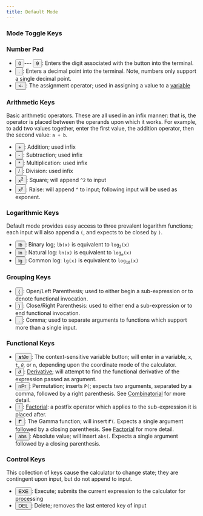 ```yaml
---
title: Default Mode
---
```


### Mode Toggle Keys

### Number Pad

- <button class='normal'><span class='primary'><span>0</span></span></button>---
  <button class='normal'><span class='primary'><span>9</span></span></button>: Enters the digit associated with the button into the terminal.
- <button class='normal'><span class='primary'><span>.</span></span></button>: Enters a decimal point into the terminal. Note, numbers only support a single decimal point.
- <button class='normal'><span class='primary'><span>&lt;-</span></span></button>: The assignment operator; used in assigning a value to a [variable](/graphca/functions/variables)
  
### Arithmetic Keys

Basic arithmetic operators. These are all used in an infix manner: that is, the operator is placed between the operands upon which it works. For example, to add two values together, enter the first value, the addition operator, then the second value: `a + b`.

- <button class='normal'><span class='primary'><span>+</span></span></button>: Addition; used infix
- <button class='normal'><span class='primary'><span>-</span></span></button>: Subtraction; used infix
- <button class='normal'><span class='primary'><span>*</span></span></button>: Multiplication: used infix
- <button class='normal'><span class='primary'><span>/</span></span></button>: Division: used infix
- <button class='normal'><span class='primary'><span>x<sup>2</sup></span></span></button>: Square; will append `^2` to input
- <button class='normal'><span class='primary'><span>x<sup>y</sup></span></span></button>: Raise: will append `^` to input; following input will be used as exponent.

### Logarithmic Keys

Default mode provides easy access to three prevalent logarithm functions; each input will also append a `(`, and expects to be closed by `)`. 

- <button class='normal'><span class='primary'><span>lb</span></span></button>: Binary log; `lb(x)` is equivalent to `log`<sub>`2`</sub>`(x)`
- <button class='normal'><span class='primary'><span>ln</span></span></button>: Natural log: `ln(x)` is equivalent to `log`<sub>`e`</sub>`(x)`
- <button class='normal'><span class='primary'><span>lg</span></span></button>: Common log: `lg(x)` is equivalent to `log`<sub>`10`</sub>`(x)`

### Grouping Keys

- <button class='normal'><span class='primary'><span>(</span></span></button>: Open/Left Parenthesis; used to either begin a sub-expression or to denote functional invocation.
- <button class='normal'><span class='primary'><span>)</span></span></button>: Close/Right Parenthesis: used to either end a sub-expression or to end functional invocation.
- <button class='normal'><span class='primary'><span>,</span></span></button>: Comma; used to separate arguments to functions which support more than a single input.

### Functional Keys

- <button class='normal'><span class='primary'><span>𝒙𝑡𝜃𝑛</span></span></button>: The context-sensitive variable button; will enter in a variable, `x`, `t`, `𝜃`, or `n`, depending upon the coordinate mode of the calculator. 
- <button class='normal'><span class='primary'><span>∂</span></span></button>: [Derivative](/graphca/functions/differentiation); will attempt to find the functional derivative of the expression passed as argument.
- <button class='normal'><span class='primary'><span>nPr</span></span></button>: Permutation; inserts `P(`; expects two arguments, separated by a comma, followed by a right parenthesis. See [Combinatorial](/graphca/functions/combinatorial) for more detail.
- <button class='normal'><span class='primary'><span>!</span></span></button>: [Factorial](/graphca/functions/factorial): a postfix operator which applies to the sub-expression it is placed after.
- <button class='normal'><span class='primary'><span>𝚪</span></span></button>: The Gamma function; will insert `𝚪(`. Expects a single argument followed by a closing parenthesis. See [Factorial](/graphca/functions/factorial) for more detail.
- <button class='normal'><span class='primary'><span>abs</span></span></button>: Absolute value; will insert `abs(`. Expects a single argument followed by a closing parenthesis.

### Control Keys

This collection of keys cause the calculator to change state; they are contingent upon input, but do not append to input.

- <button class='normal'><span class='primary'><span>EXE</span></span></button>: Execute; submits the current expression to the calculator for processing
- <button class='normal'><span class='primary'><span>DEL</span></span></button>: Delete; removes the last entered key of input
